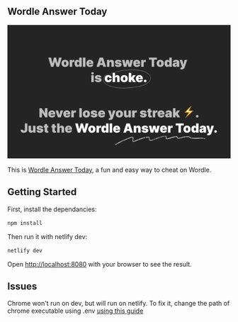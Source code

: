 ## Wordle Answer Today
![Wordle Answer Today](image.png)

This is [Wordle Answer Today](https://wordle-answer-today.netlify.app/), a fun and easy way to cheat on Wordle.

## Getting Started

First, install the dependancies: 

```bash
npm install
```

Then run it with netlify dev: 

```bash
netlify dev
```
Open [http://localhost:8080](http://localhost:8080) with your browser to see the result.


## Issues

Chrome won't run on dev, but will run on netlify. 
To fix it, change the path of chrome executable using .env [using this guide](https://spacejelly.dev/posts/how-to-use-puppeteer-to-automate-chrome-in-an-api-with-netlify-serverless-functions/)
